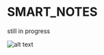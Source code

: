 # SMART_NOTES
still in progress

![alt text](https://github.com/[SuryaKumarM]/[SMART_NOTES]/blob/[img]/surya.jpg?raw=true)

